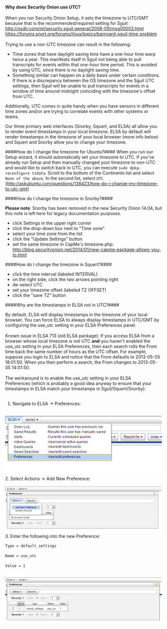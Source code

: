 #### Why does Security Onion use UTC? ####
When you run Security Onion Setup, it sets the timezone to UTC/GMT because that is the recommended/required setting for Sguil:<br>
<a href='http://osdir.com/ml/security.sguil.general/2008-09/msg00003.html'><a href='http://osdir.com/ml/security.sguil.general/2008-09/msg00003.html'>http://osdir.com/ml/security.sguil.general/2008-09/msg00003.html</a></a><br>
<a href='https://forums.snort.org/forums/linux/topics/barnyard-sguil-time-problem'><a href='https://forums.snort.org/forums/linux/topics/barnyard-sguil-time-problem'>https://forums.snort.org/forums/linux/topics/barnyard-sguil-time-problem</a></a><br>
<br>
Trying to use a non-UTC timezone can result in the following:<br>
- Time zones that have daylight saving time have a one-hour time warp twice a year.  This manifests itself in Sguil not being able to pull transcripts for events within that one-hour time period.  This is avoided by using UTC, since there is no daylight saving time.<br>
- Something similar can happen on a daily basis under certain conditions.  If there is a discrepancy between the OS timezone and the Sguil UTC settings, then Sguil will be unable to pull transcripts for events in a window of time around midnight coinciding with the timezone's offset from UTC.<br>

Additionally, UTC comes in quite handy when you have sensors in different time zones and/or are trying to correlate events with other systems or teams.<br>

Our three primary web interfaces (Snorby, Squert, and ELSA) all allow you to render event timestamps in your local timezone.  ELSA by default will render timestamps in the timezone of your local browser (more info below) and Squert and Snorby allow you to change your timezone.

####How do I change the timezone for Ubuntu?####
When you run our Setup wizard, it should automatically set your timezone to UTC.  If you've already run Setup and then manually changed your timezone to non-UTC and would like to switch back to UTC, you can execute ```sudo dpkg-reconfigure tzdata```. Scroll to the bottom of the Continents list and select `None of the above`. In the second list, select `UTC`. (http://askubuntu.com/questions/138423/how-do-i-change-my-timezone-to-utc-gmt)

####How do I change the timezone in Snorby?####

**Please note**: Snorby has been removed in the new Security Onion 14.04, but this note is left here for legacy documentation purposes.

* click Settings in the upper right corner
* click the drop-down box next to "Time zone"
* select your time zone from the list
* click the "Update Settings" button
* set the same timezone in CapMe's timezone.php:<br>
<a href='http://blog.securityonion.net/2014/01/new-capme-package-allows-you-to.html'>http://blog.securityonion.net/2014/01/new-capme-package-allows-you-to.html</a>

####How do I change the timezone in Squert?####
* click the time interval (labeled INTERVAL)
* on the right side, click the two arrows pointing right
* de-select UTC
* set your timezone offset (labeled TZ OFFSET)
* click the "save TZ" button

####Why are the timestamps in ELSA not in UTC?####

By default, ELSA will display timestamps in the timezone of your local browser.  You can force ELSA to always display timestamps in UTC/GMT by configuring the use_utc setting in your ELSA Preferences panel.<br>
<br>
Known issue in ELSA 713 (old ELSA package):  If you access ELSA from a browser whose local timezone is not UTC <b>and</b> you haven't enabled the use_utc setting in your ELSA Preferences, then each search rolls the From time back the same number of hours as the UTC offset.  For example, suppose you login to ELSA and notice that the From defaults to 2013-05-05 18:01:50. When you then perform a search, the From changes to 2013-05-05 14:01:50.<br>
<br>
The workaround is to enable the use_utc setting in your ELSA<br>
Preferences (which is probably a good idea anyway to ensure that your<br>
timestamps in ELSA match your timestamps in Sguil/Squert/Snorby):<br>
<br>
1. Navigate to ELSA -> Preferences:<br>
<br>
<img src='images/elsa/elsa_prefs.png' /><br>
2. Select Actions -> Add New Preference:<br>
<br>
<img src='images/elsa/elsa_prefs_add.png' /><br>
3. Enter the following into the new Preference:<br>
<pre><code>Type = default_settings<br>
Name = use_utc<br>
Value = 1<br>
</code></pre>
<img src='images/elsa/elsa_prefs_utc.png' />